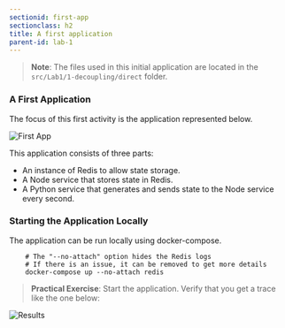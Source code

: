 ```yaml
---
sectionid: first-app
sectionclass: h2
title: A first application
parent-id: lab-1
---
```


> **Note**: The files used in this initial application are located in the `src/Lab1/1-decoupling/direct` folder.

### A First Application

The focus of this first activity is the application represented below.

![First App](/media/lab1/first-app-vanilla.png)

This application consists of three parts:

- An instance of Redis to allow state storage.
- A Node service that stores state in Redis.
- A Python service that generates and sends state to the Node service every second.

### Starting the Application Locally

The application can be run locally using docker-compose.

```shell
    # The "--no-attach" option hides the Redis logs
    # If there is an issue, it can be removed to get more details
    docker-compose up --no-attach redis
```

> **Practical Exercise**: Start the application. Verify that you get a trace like the one below:

![Results](/media/lab1/first-app-vanilla-result.png)
